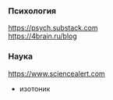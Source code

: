 ### Психология
https://psych.substack.com
<br>
https://4brain.ru/blog

### Наука
https://www.sciencealert.com


- изотоник
